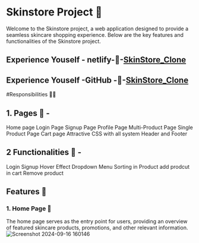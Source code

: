 # Skinstore Project 🌟

Welcome to the Skinstore project, a web application designed to provide a seamless skincare shopping experience. Below are the key features and functionalities of the Skinstore project.

## Experience Youself - netlify-🔗-[SkinStore_Clone](https://storeinskine.netlify.app/)
## Experience Youself  -GitHub -🔗-[SkinStore_Clone](https://ashokdhinda.github.io/Skin_store_clone/)

#Responsibilities 🙌🏽 
## 1. Pages 📃 -
Home page
Login Page
Signup Page
Profile Page
Multi-Product Page
Single Product Page
Cart page
Attractive CSS with all system 
Header and Footer

 ## 2 Functionalities 🤖 -
 Login 
 Signup
 Hover Effect
 Dropdown Menu 
Sorting in Product
add prodcut in cart
Remove product
## Features 🚀

### 1. Home Page 🏡
The home page serves as the entry point for users, providing an overview of featured skincare products, promotions, and other relevant information.
![Screenshot 2024-09-16 160146](https://github.com/user-attachments/assets/d73d3f59-dbfb-4f86-a6b9-bdd5b36fb34e)

